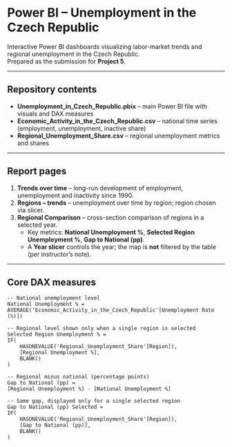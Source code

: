 # Power BI – Unemployment in the Czech Republic

Interactive Power BI dashboards visualizing labor-market trends and regional unemployment in the Czech Republic.  
Prepared as the submission for **Project 5**.

---

## Repository contents
- **Unemployment_in_Czech_Republic.pbix** – main Power BI file with visuals and DAX measures  
- **Economic_Activity_in_the_Czech_Republic.csv** – national time series (employment, unemployment, inactive share)  
- **Regional_Unemployment_Share.csv** – regional unemployment metrics and shares

---

## Report pages
1. **Trends over time** – long-run development of employment, unemployment and inactivity since 1990.  
2. **Regions – trends** – unemployment over time by region; region chosen via slicer.  
3. **Regional Comparison** – cross-section comparison of regions in a selected year.  
   - Key metrics: **National Unemployment %**, **Selected Region Unemployment %**, **Gap to National (pp)**.  
   - A **Year slicer** controls the year; the map is **not** filtered by the table (per instructor’s note).

---

## Core DAX measures
```DAX
-- National unemployment level
National Unemployment % =
AVERAGE('Economic_Activity_in_the_Czech_Republic'[Unemployment Rate (%)])

-- Regional level shown only when a single region is selected
Selected Region Unemployment % =
IF(
    HASONEVALUE('Regional_Unemployment_Share'[Region]),
    [Regional Unemployment %],
    BLANK()
)

-- Regional minus national (percentage points)
Gap to National (pp) =
[Regional Unemployment %] - [National Unemployment %]

-- Same gap, displayed only for a single selected region
Gap to National (pp) Selected =
IF(
    HASONEVALUE('Regional_Unemployment_Share'[Region]),
    [Gap to National (pp)],
    BLANK()
)
